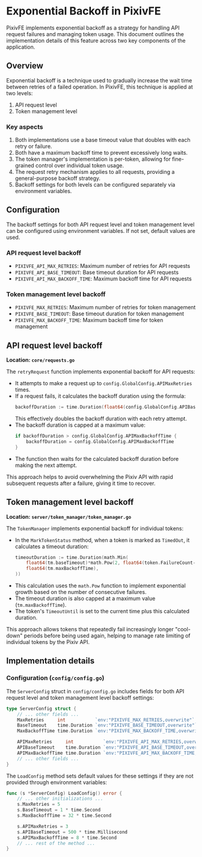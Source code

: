 # Exponential Backoff in PixivFE

PixivFE implements exponential backoff as a strategy for handling API request failures and managing token usage. This document outlines the implementation details of this feature across two key components of the application.

## Overview

Exponential backoff is a technique used to gradually increase the wait time between retries of a failed operation. In PixivFE, this technique is applied at two levels:

1. API request level
2. Token management level

### Key aspects

1. Both implementations use a base timeout value that doubles with each retry or failure.
2. Both have a maximum backoff time to prevent excessively long waits.
3. The token manager's implementation is per-token, allowing for fine-grained control over individual token usage.
4. The request retry mechanism applies to all requests, providing a general-purpose backoff strategy.
5. Backoff settings for both levels can be configured separately via environment variables.

## Configuration

The backoff settings for both API request level and token management level can be configured using environment variables. If not set, default values are used.

### API request level backoff

- `PIXIVFE_API_MAX_RETRIES`: Maximum number of retries for API requests
- `PIXIVFE_API_BASE_TIMEOUT`: Base timeout duration for API requests
- `PIXIVFE_API_MAX_BACKOFF_TIME`: Maximum backoff time for API requests

### Token management level backoff

- `PIXIVFE_MAX_RETRIES`: Maximum number of retries for token management
- `PIXIVFE_BASE_TIMEOUT`: Base timeout duration for token management
- `PIXIVFE_MAX_BACKOFF_TIME`: Maximum backoff time for token management

## API request level backoff

**Location: `core/requests.go`**

The `retryRequest` function implements exponential backoff for API requests:

- It attempts to make a request up to `config.GlobalConfig.APIMaxRetries` times.
- If a request fails, it calculates the backoff duration using the formula:
  ```go
  backoffDuration := time.Duration(float64(config.GlobalConfig.APIBaseTimeout) * float64(1<<uint(i)))
  ```
  This effectively doubles the backoff duration with each retry attempt.
- The backoff duration is capped at a maximum value:
  ```go
  if backoffDuration > config.GlobalConfig.APIMaxBackoffTime {
      backoffDuration = config.GlobalConfig.APIMaxBackoffTime
  }
  ```
- The function then waits for the calculated backoff duration before making the next attempt.

This approach helps to avoid overwhelming the Pixiv API with rapid subsequent requests after a failure, giving it time to recover.

## Token management level backoff

**Location: `server/token_manager/token_manager.go`**

The `TokenManager` implements exponential backoff for individual tokens:

- In the `MarkTokenStatus` method, when a token is marked as `TimedOut`, it calculates a timeout duration:
  ```go
  timeoutDuration := time.Duration(math.Min(
      float64(tm.baseTimeout)*math.Pow(2, float64(token.FailureCount-1)),
      float64(tm.maxBackoffTime),
  ))
  ```
- This calculation uses the `math.Pow` function to implement exponential growth based on the number of consecutive failures.
- The timeout duration is also capped at a maximum value (`tm.maxBackoffTime`).
- The token's `TimeoutUntil` is set to the current time plus this calculated duration.

This approach allows tokens that repeatedly fail increasingly longer "cool-down" periods before being used again, helping to manage rate limiting of individual tokens by the Pixiv API.

## Implementation details

### Configuration (`config/config.go`)

The `ServerConfig` struct in `config/config.go` includes fields for both API request level and token management level backoff settings:

```go
type ServerConfig struct {
    // ... other fields ...
    MaxRetries     int           `env:"PIXIVFE_MAX_RETRIES,overwrite"`
    BaseTimeout    time.Duration `env:"PIXIVFE_BASE_TIMEOUT,overwrite"`
    MaxBackoffTime time.Duration `env:"PIXIVFE_MAX_BACKOFF_TIME,overwrite"`

    APIMaxRetries     int           `env:"PIXIVFE_API_MAX_RETRIES,overwrite"`
    APIBaseTimeout    time.Duration `env:"PIXIVFE_API_BASE_TIMEOUT,overwrite"`
    APIMaxBackoffTime time.Duration `env:"PIXIVFE_API_MAX_BACKOFF_TIME,overwrite"`
    // ... other fields ...
}
```

The `LoadConfig` method sets default values for these settings if they are not provided through environment variables:

```go
func (s *ServerConfig) LoadConfig() error {
    // ... other initializations ...
    s.MaxRetries = 5
    s.BaseTimeout = 1 * time.Second
    s.MaxBackoffTime = 32 * time.Second

    s.APIMaxRetries = 3
    s.APIBaseTimeout = 500 * time.Millisecond
    s.APIMaxBackoffTime = 8 * time.Second
    // ... rest of the method ...
}
```
